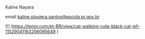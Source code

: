 Kaline Nayara

email kaline.siquiera.santos@escola.pr.gov.br

![] (https://tenor.com/pt-BR/view/cat-walking-cute-black-cat-gif-11529041163256095649 )

